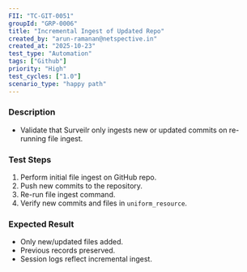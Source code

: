 ```yaml
---
FII: "TC-GIT-0051"
groupId: "GRP-0006"
title: "Incremental Ingest of Updated Repo"
created_by: "arun-ramanan@netspective.in"
created_at: "2025-10-23"
test_type: "Automation"
tags: ["Github"]
priority: "High"
test_cycles: ["1.0"]
scenario_type: "happy path"
---
```

### Description
- Validate that Surveilr only ingests new or updated commits on re-running file ingest.

### Test Steps
1. Perform initial file ingest on GitHub repo.  
2. Push new commits to the repository.  
3. Re-run file ingest command.  
4. Verify new commits and files in `uniform_resource`.

### Expected Result
- Only new/updated files added.  
- Previous records preserved.  
- Session logs reflect incremental ingest.
